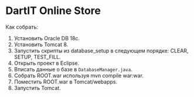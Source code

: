 # DartIT Online Store



Как собрать:
	
1. Установить Oracle DB 18c.
2. Установить Tomcat 8.
3. Запустить скрипты из database_setup в следующем порядке: CLEAR, SETUP, TEST_FILL.
4. Открыть проект в Eclipse.
5. Вписать данные о базе в `DatabaseManager.java`.
6. Собрать ROOT.war используя mvn compile war:war.
7. Поместить ROOT.war в Tomcat/webapps.
8. Запустить Tomcat.